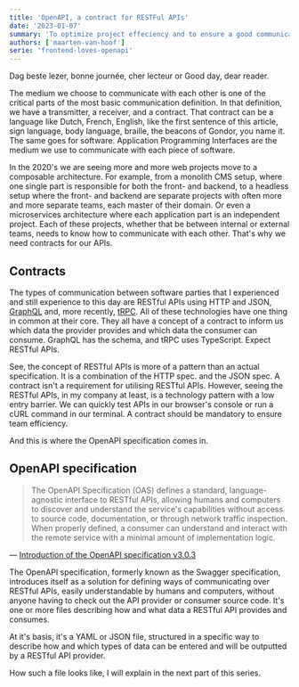 ```yaml
---
title: 'OpenAPI, a contract for RESTFul APIs'
date: '2023-01-07'
summary: 'To optimize project effeciency and to ensure a good communication between teams, we need contracts for our APIs. In this article, I will explain what the OpenAPI specification is and how it can help us to create contracts for our RESTful APIs.'
authors: ['maarten-van-hoof']
serie: 'frontend-loves-openapi'
---
```


Dag beste lezer, bonne journée, cher lecteur or Good day, dear reader.

The medium we choose to communicate with each other is one of the critical parts of the most basic communication definition. In that definition, we have a transmitter, a receiver, and a contract. That contract can be a language like Dutch, French, English, like the first sentence of this article, sign language, body language, braille, the beacons of Gondor, you name it. The same goes for software. Application Programming Interfaces are the medium we use to communicate with each piece of software.

In the 2020's we are seeing more and more web projects move to a composable architecture. For example, from a monolith CMS setup, where one single part is responsible for both the front- and backend, to a headless setup where the front- and backend are separate projects with often more and more separate teams, each master of their domain. Or even a microservices architecture where each application part is an independent project. Each of these projects, whether that be between internal or external teams, needs to know how to communicate with each other. That's why we need contracts for our APIs.

## Contracts

The types of communication between software parties that I experienced and still experience to this day are RESTful APIs using HTTP and JSON, [GraphQL](https://graphql.org/) and, more recently, [tRPC](https://trpc.io/). All of these technologies have one thing in common at their core. They all have a concept of a contract to inform us which data the provider provides and which data the consumer can consume. GraphQL has the schema, and tRPC uses TypeScript. Expect RESTful APIs.

See, the concept of RESTful APIs is more of a pattern than an actual specification. It is a combination of the HTTP spec. and the JSON spec. A contract isn't a requirement for utilising RESTful APIs. However, seeing the RESTful APIs, in my company at least, is a technology pattern with a low entry barrier. We can quickly test APIs in our browser's console or run a cURL command in our terminal. A contract should be mandatory to ensure team efficiency.

And this is where the OpenAPI specification comes in.

## OpenAPI specification

> The OpenAPI Specification (OAS) defines a standard, language-agnostic interface to RESTful APIs, allowing humans and computers to discover and understand the service's capabilities without access to source code, documentation, or through network traffic inspection. When properly defined, a consumer can understand and interact with the remote service with a minimal amount of implementation logic.

— [Introduction of the OpenAPI specification v3.0.3](https://github.com/OAI/OpenAPI-Specification/blob/main/versions/3.0.3.md#introduction)

The OpenAPI specification, formerly known as the Swagger specification, introduces itself as a solution for defining ways of communicating over RESTful APIs, easily understandable by humans and computers, without anyone having to check out the API provider or consumer source code. It's one or more files describing how and what data a RESTful API provides and consumes.

At it's basis, it's a YAML or JSON file, structured in a specific way to describe how and which types of data can be entered and will be outputted by a RESTful API provider.

How such a file looks like, I will explain in the next part of this series.
